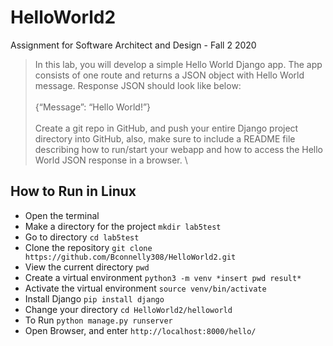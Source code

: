 # HelloWorld2
Assignment for Software Architect and Design - Fall 2 2020

> In this lab, you will develop a simple Hello World Django app. The app consists of one route and returns a JSON object with Hello World message. Response JSON should look like below:\
\
> {“Message”: “Hello World!”}\
\
> Create a git repo in GitHub, and push your entire Django project directory into GitHub, also, make sure to include a README file describing how to run/start your webapp and how to access the Hello World JSON response in a browser.
\
## How to Run in Linux
- Open the terminal
- Make a directory for the project ```mkdir lab5test```
- Go to directory ```cd lab5test```
- Clone the repository ```git clone https://github.com/Bconnelly308/HelloWorld2.git```
- View the current directory ```pwd```
- Create a virtual environment ```python3 -m venv *insert pwd result*```
- Activate the virtual environment ```source venv/bin/activate```
- Install Django ```pip install django```
- Change your directory ```cd HelloWorld2/helloworld ```
- To Run ```python manage.py runserver```
- Open Browser, and enter ```http://localhost:8000/hello/```
